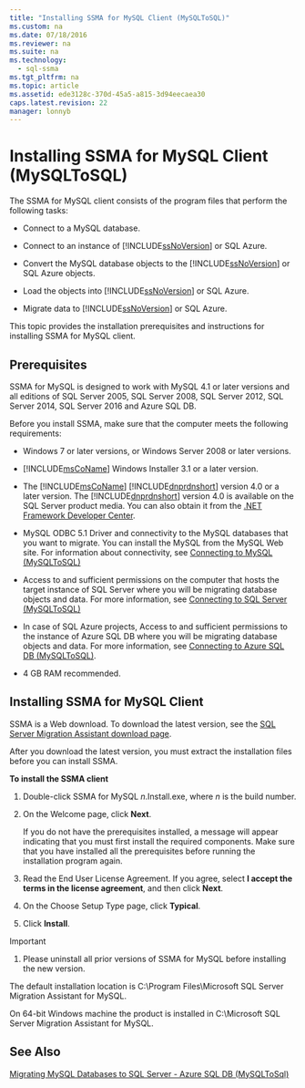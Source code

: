 ```yaml
---
title: "Installing SSMA for MySQL Client (MySQLToSQL)"
ms.custom: na
ms.date: 07/18/2016
ms.reviewer: na
ms.suite: na
ms.technology: 
  - sql-ssma
ms.tgt_pltfrm: na
ms.topic: article
ms.assetid: ede3128c-370d-45a5-a815-3d94eecaea30
caps.latest.revision: 22
manager: lonnyb
---
```

# Installing SSMA for MySQL Client (MySQLToSQL)
The SSMA for MySQL client consists of the program files that perform the following tasks:  
  
-   Connect to a MySQL database.  
  
-   Connect to an instance of [!INCLUDE[ssNoVersion](../content/includes/ssNoVersion_md.md)] or SQL Azure.  
  
-   Convert the MySQL database objects to the [!INCLUDE[ssNoVersion](../content/includes/ssNoVersion_md.md)] or SQL Azure objects.  
  
-   Load the objects into [!INCLUDE[ssNoVersion](../content/includes/ssNoVersion_md.md)] or SQL Azure.  
  
-   Migrate data to [!INCLUDE[ssNoVersion](../content/includes/ssNoVersion_md.md)] or SQL Azure.  
  
This topic provides the installation prerequisites and instructions for installing SSMA for MySQL client.  
  
## Prerequisites  
SSMA for MySQL is designed to work with MySQL 4.1 or later versions and all editions of SQL Server 2005, SQL Server 2008, SQL Server 2012, SQL Server 2014, SQL Server 2016 and Azure SQL DB.  
  
Before you install SSMA, make sure that the computer meets the following requirements:  
  
-   Windows 7 or later versions, or Windows Server 2008 or later versions.  
  
-   [!INCLUDE[msCoName](../content/includes/msCoName_md.md)] Windows Installer 3.1 or a later version.  
  
-   The [!INCLUDE[msCoName](../content/includes/msCoName_md.md)] [!INCLUDE[dnprdnshort](../content/includes/dnprdnshort_md.md)] version 4.0 or a later version. The [!INCLUDE[dnprdnshort](../content/includes/dnprdnshort_md.md)] version 4.0 is available on the SQL Server product media. You can also obtain it from the [.NET Framework Developer Center](http://go.microsoft.com/fwlink/?LinkId=48882).  
  
-   MySQL ODBC 5.1 Driver and connectivity to the MySQL databases that you want to migrate. You can install the MySQL from the MySQL Web site. For information about connectivity, see [Connecting to MySQL &#40;MySQLToSQL&#41;](../content/Connecting-to-MySQL--MySQLToSQL-.md)  
  
-   Access to and sufficient permissions on the computer that hosts the target instance of SQL Server where you will be migrating database objects and data. For more information, see [Connecting to SQL Server &#40;MySQLToSQL&#41;](../content/Connecting-to-SQL-Server--MySQLToSQL-.md)  
  
-   In case of SQL Azure projects, Access to and sufficient permissions to the instance of Azure SQL DB where you will be migrating database objects and data. For more information, see [Connecting to Azure SQL DB &#40;MySQLToSQL&#41;](../content/Connecting-to-Azure-SQL-DB--MySQLToSQL-.md).  
  
-   4 GB RAM recommended.  
  
## Installing SSMA for MySQL Client  
SSMA is a Web download. To download the latest version, see the [SQL Server Migration Assistant download page](http://aka.ms/ssmaformysql).  
  
After you download the latest version, you must extract the installation files before you can install SSMA.  
  
**To install the SSMA client**  
  
1.  Double-click SSMA for MySQL *n*.Install.exe, where *n* is the build number.  
  
2.  On the Welcome page, click **Next**.  
  
    If you do not have the prerequisites installed, a message will appear indicating that you must first install the required components. Make sure that you have installed all the prerequisites before running the installation program again.  
  
3.  Read the End User License Agreement. If you agree, select **I accept the terms in the license agreement**, and then click **Next**.  
  
4.  On the Choose Setup Type page, click **Typical**.  
  
5.  Click **Install**.  
  
> [!IMPORTANT]  
> 1.  Please uninstall all prior versions of SSMA for MySQL before installing the new version.  
  
The default installation location is C:\Program Files\Microsoft SQL Server Migration Assistant for MySQL.  
  
On 64-bit Windows machine the product is installed in C:\Microsoft SQL Server Migration Assistant for MySQL.  
  
## See Also  
[Migrating MySQL Databases to SQL Server - Azure SQL DB &#40;MySQLToSql&#41;](../content/Migrating-MySQL-Databases-to-SQL-Server---Azure-SQL-DB--MySQLToSql-.md)  
  
